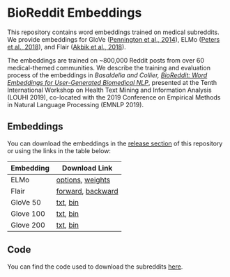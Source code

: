 # BioReddit Embeddings

This repository contains word embeddings trained on medical subreddits. 
We provide embeddings for GloVe ([Pennington et al., 2014](https://nlp.stanford.edu/pubs/glove.pdf)), 
ELMo ([Peters et al., 2018](https://arxiv.org/abs/1802.05365)),
and Flair ([Akbik et al., 2018](https://www.aclweb.org/anthology/C18-1139/)).

The embeddings are trained on ~800,000 Reddit posts from over 60 medical-themed communities. 
We describe the training and evaluation process of the embeddings in *Basaldella and Collier, 
[BioReddit: Word Embeddings for User-Generated Biomedical NLP](https://www.aclweb.org/anthology/D19-6205.pdf)*, 
presented at the Tenth International Workshop on Health Text Mining and Information Analysis (LOUHI 2019), 
co-located with the 2019 Conference on Empirical Methods in Natural Language Processing (EMNLP 2019).

## Embeddings

You can download the embeddings in the [release section](https://github.com/basaldella/bioreddit/releases/tag/v1.0) of this repository or using the links in the table below:

| Embedding | Download Link                                                                                                                                                                                 |
|-----------|----------------|
| ELMo      | [options](https://github.com/basaldella/bioreddit/releases/download/v1.0/bioreddit.elmo.json), [weights](https://github.com/basaldella/bioreddit/releases/download/v1.0/bioreddit.elmo.hdf5)                                                                                                                                                                                               |
| Flair     | [forward](https://github.com/basaldella/bioreddit/releases/download/v1.0/bioreddit.flair.forward.pt),   [backward](https://github.com/basaldella/bioreddit/releases/download/v1.0/bioreddit.flair.backward.pt)                                                                                                                                                                                                |
| GloVe 50  | [txt](https://github.com/basaldella/bioreddit/releases/download/v1.0/bioreddit.glove.50.txt),   [bin](https://github.com/basaldella/bioreddit/releases/download/v1.0/bioreddit.glove.50.bin)                                                                                                                                                                                            |
| Glove 100 | [txt](https://github.com/basaldella/bioreddit/releases/download/v1.0/bioreddit.glove.100.txt),   [bin](https://github.com/basaldella/bioreddit/releases/download/v1.0/bioreddit.glove.100.bin)                                                                                                                                                                                           |
| Glove 200 |  [txt](https://github.com/basaldella/bioreddit/releases/download/v1.0/bioreddit.glove.200.txt),   [bin](https://github.com/basaldella/bioreddit/releases/download/v1.0/bioreddit.glove.200.bin) |

## Code 

You can find the code used to download the subreddits [here](https://github.com/basaldella/reddit-scraper).
